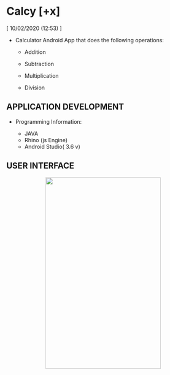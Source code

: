 # Calcy [+x]
  [  10/02/2020 (12:53)  ]



- Calculator Android App that does the following operations:

    - Addition

    -  Subtraction

    - Multiplication

    - Division

## APPLICATION DEVELOPMENT

   - Programming Information:

      -  JAVA
      -  Rhino (js Engine)
      -  Android Studio( 3.6 v)
 

## USER INTERFACE 

<p align="center">
    <img src="https://i.ibb.co/yXsHyh5/btn-bg.jpg"  width="300" height="500"/>
 </p>   
    
